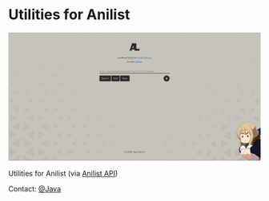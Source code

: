 # Utilities for Anilist

<img src="./assets/screenshot.jpg">

Utilities for Anilist (via [Anilist API](https://github.com/AniList/ApiV2-GraphQL-Docs))

Contact: [@Java](https://anilist.co/user/5641461)
